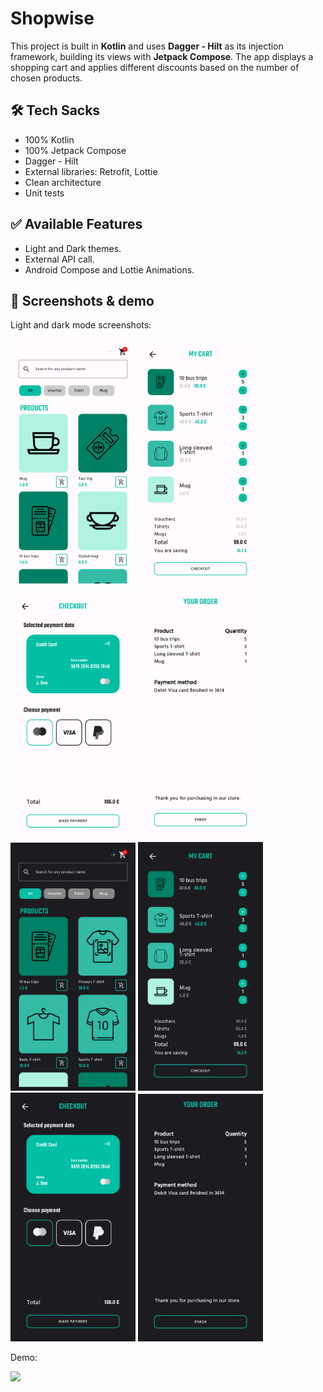 # Shopwise

This project is built in **Kotlin** and uses **Dagger - Hilt** as its injection framework, building its views
with **Jetpack Compose**. The app displays a shopping cart and applies different discounts based on the number of chosen products.

## 🛠 Tech Sacks

- 100% Kotlin
- 100% Jetpack Compose
- Dagger - Hilt
- External libraries: Retrofit, Lottie
- Clean architecture
- Unit tests

## ✅ Available Features

- Light and Dark themes.
- External API call.
- Android Compose and Lottie Animations.

## :iphone: Screenshots & demo

Light and dark mode screenshots:

<img src="/captures/list_light.png" width="200"> <img src="/captures/cart_light.png" width="200"> <img src="/captures/checkout_light.png" width="200"> <img src="/captures/result_light.png" width="200">
<br>
<img src="/captures/list_dark.png" width="200"> <img src="/captures/cart_dark.png" width="200"> <img src="/captures/checkout_dark.png" width="200"> <img src="/captures/result_dark.png" width="200">

Demo:

<img src="/results/shopwise-gif.gif" width="260">
